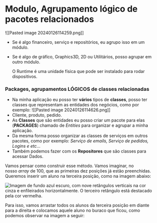 # Modulo, Agrupamento lógico de pacotes relacionados

![[Pasted image 20240126114259.png]]

- Se é algo financeiro, serviço e repositórios, eu agrupo isso em um módulo.
- Se é algo de gráfico, Graphics3D, 2D ou Utilitários, posso agrupar em outro módulo.

	 O Runtime é uma unidade física que pode ser instalado para rodar dispositivos. 

### Packages, agrupamentos LÓGICOS de classes relacionadas
- Na minha aplicação eu posso ter **vários** tipos de **classes**, posso ter classes que representam as entidades dos negócios, como por exemplo: ![[Pasted image 20240126114626.png]]
- Cliente, produto, pedido.
- As **Classes** que são entidades eu posso criar um pacote para elas (**PACKAGES**) chamado de *Entities* para organizar e agrupar a minha aplicação.
- Da mesma forma posso organizar as classes de serviços em outros pacotes, como por exemplo: *Serviço de emails, Serviço de pedidos, Logins e etc*...
- Também podemos fazer com os **Repositores** que são classes para acessar Dados.


Vamos pensar como construir esse método. Vamos imaginar, no nosso _array_ de 100, que as primeiras dez posições já estão preenchidas. Queremos inserir um aluno na terceira posição, como na imagem abaixo:

![Imagem de fundo azul escuro, com nove retângulos verticais na cor cinza e enfileirados horizontalmente. O terceiro retângulo está destacado pela cor vermelha.](https://www.alura.com.br/artigos/assets/estrutura-dados-computacao-na-pratica-com-java/img1.jpg)

Para isso, vamos arrastar todos os alunos da terceira posição em diante para a direita e colocamos aquele aluno no buraco que ficou, como podemos observar na imagem a seguir: